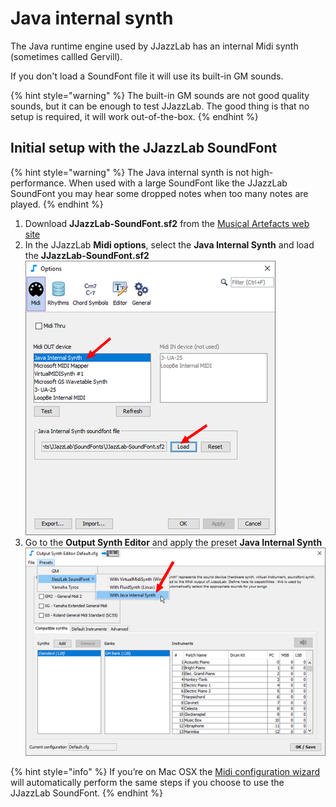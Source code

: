 # Java internal synth

The Java runtime engine used by JJazzLab has an internal Midi synth \(sometimes callled Gervill\).

If you don't load a SoundFont file it will use its built-in GM sounds.

{% hint style="warning" %}
The built-in GM sounds are not good quality sounds, but it can be enough to test JJazzLab. The good thing is that no setup is required, it will work out-of-the-box.
{% endhint %}

## Initial setup with the JJazzLab SoundFont <a id="setup-instructions"></a>

{% hint style="warning" %}
The Java internal synth is not high-performance. When used with a large SoundFont like the JJazzLab SoundFont you may hear some dropped notes when too many notes are played. 
{% endhint %}

1. Download **JJazzLab-SoundFont.sf2** from the [Musical Artefacts web site](https://musical-artifacts.com/artifacts/1036)  
2. In the JJazzLab **Midi options**, select the **Java Internal Synth** and load the **JJazzLab-SoundFont.sf2**  ![](../../.gitbook/assets/loadsoundfont-javasynth.png)    
3. Go to the **Output Synth Editor** and apply the preset **Java Internal Synth**  ![](../../.gitbook/assets/outputsynth-presetjavasynth.png)

{% hint style="info" %}
If you’re on Mac OSX the [Midi configuration wizard](../midi-configuration.md#midi-configuration-wizard) will automatically perform the same steps if you choose to use the JJazzLab SoundFont.
{% endhint %}

